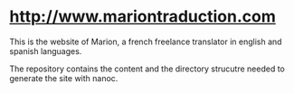 http://www.mariontraduction.com
==========

This is the website of Marion, a french freelance translator in english and spanish languages.

The repository contains the content and the directory strucutre needed to generate the site with nanoc.